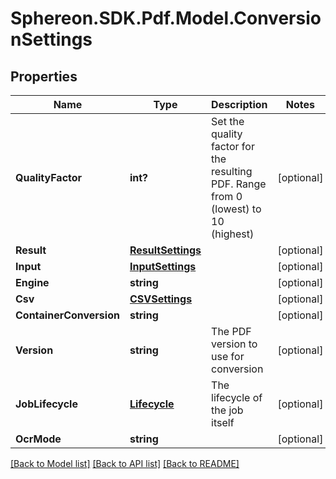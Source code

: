 # Sphereon.SDK.Pdf.Model.ConversionSettings
## Properties

Name | Type | Description | Notes
------------ | ------------- | ------------- | -------------
**QualityFactor** | **int?** | Set the quality factor for the resulting PDF. Range from 0 (lowest) to 10 (highest) | [optional] 
**Result** | [**ResultSettings**](ResultSettings.md) |  | [optional] 
**Input** | [**InputSettings**](InputSettings.md) |  | [optional] 
**Engine** | **string** |  | [optional] 
**Csv** | [**CSVSettings**](CSVSettings.md) |  | [optional] 
**ContainerConversion** | **string** |  | [optional] 
**Version** | **string** | The PDF version to use for conversion | [optional] 
**JobLifecycle** | [**Lifecycle**](Lifecycle.md) | The lifecycle of the job itself | [optional] 
**OcrMode** | **string** |  | [optional] 

[[Back to Model list]](../README.md#documentation-for-models) [[Back to API list]](../README.md#documentation-for-api-endpoints) [[Back to README]](../README.md)

